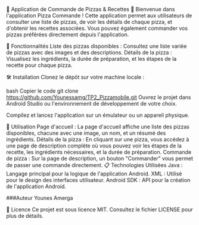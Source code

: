🍕 Application de Commande de Pizzas & Recettes 🍕
Bienvenue dans l'application Pizza Commande ! Cette application permet aux utilisateurs de consulter une liste de pizzas, de voir les détails de chaque pizza, et d'obtenir les recettes associées. Vous pouvez également commander vos pizzas préférées directement depuis l'application.

🚀 Fonctionnalités
Liste des pizzas disponibles : Consultez une liste variée de pizzas avec des images et des descriptions.
Détails de la pizza : Visualisez les ingrédients, la durée de préparation, et les étapes de la recette pour chaque pizza.


🛠️ Installation
Clonez le dépôt sur votre machine locale :

bash
Copier le code
git clone   https://github.com/Younessamg/TP2_Pizzamobile.git
Ouvrez le projet dans Android Studio ou l'environnement de développement de votre choix.

Compilez et lancez l'application sur un émulateur ou un appareil physique.

📱 Utilisation
Page d'accueil : La page d'accueil affiche une liste des pizzas disponibles, chacune avec une image, un nom, et un résumé des ingrédients.
Détails de la pizza : En cliquant sur une pizza, vous accédez à une page de description complète où vous pouvez voir les étapes de la recette, les ingrédients nécessaires, et la durée de préparation.
Commande de pizza : Sur la page de description, un bouton "Commander" vous permet de passer une commande directement.
📋 Technologies Utilisées
Java : Langage principal pour la logique de l'application Android.
XML : Utilisé pour le design des interfaces utilisateur.
Android SDK : API pour la création de l'application Android.


###Auteur
Younes Amerga


📄 Licence
Ce projet est sous licence MIT. Consultez le fichier LICENSE pour plus de détails.

